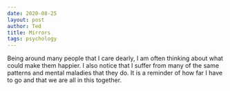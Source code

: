 ```yaml
---
date: 2020-08-25
layout: post
author: Ted
title: Mirrors
tags: psychology
---
```

Being around many people that I care dearly, I am often thinking about what could make them happier. I also notice that I suffer from many of the same patterns and mental maladies that they do. It is a reminder of how far I have to go and that we are all in this together.
